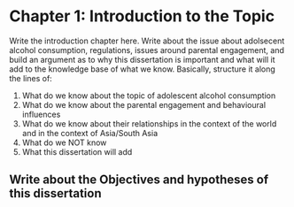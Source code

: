 # Chapter 1: Introduction to the Topic  

Write the introduction chapter here. Write about the issue about adolsecent alcohol consumption, regulations, issues around parental engagement, and build an argument as to why this dissertation is important and what will it add to the knowledge base of what we know. Basically, structure it along the lines of:

1. What do we know about the topic of adolescent alcohol consumption
2. What do we know about the parental engagement and behavioural influences
3. What do we know about their relationships in the context of the world and in the context of Asia/South Asia
4. What do we NOT know
5. What this dissertation will add


## Write about the Objectives and hypotheses of this dissertation 

    
    
    
    